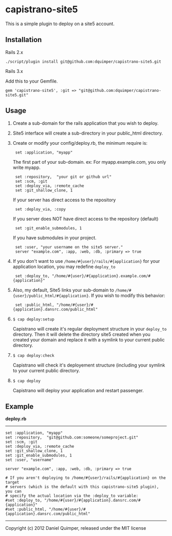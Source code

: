 capistrano-site5
===============

This is a simple plugin to deploy on a site5 account.

Installation
------------

Rails 2.x

	./script/plugin install git@github.com:dquimper/capistrano-site5.git

Rails 3.x

Add this to your Gemfile.

	gem 'capistrano-site5', :git => "git@github.com:dquimper/capistrano-site5.git"


Usage
-----

1. Create a sub-domain for the rails application that you wish to deploy.
2. Site5 interface will create a sub-directory in your public_html directory.
3. Create or modify your config/deploy.rb, the minimum require is:

		set :application, "myapp"

	The first part of your sub-domain. ex: For myapp.example.com, you only write myapp.

		set :repository,  "your git or github url"
		set :scm, :git
		set :deploy_via, :remote_cache
		set :git_shallow_clone, 1

	If your server has direct access to the repository

		set :deploy_via, :copy

	If you server does NOT have direct access to the repository (default)

		set :git_enable_submodules, 1

	If you have submodules in your project.

		set :user, "your username on the site5 server."
		server "example.com", :app, :web, :db, :primary => true
		
4. If you don't want to use `/home/#{user}/rails/#{application}` for your application location, you may redefine `deploy_to`

		set :deploy_to, "/home/#{user}/#{application}.example.com/#{application}"
		
5. Also, my default, Site5 links your sub-domain to `/home/#{user}/public_html/#{application}`. If you wish to modify this behavior:

		set :public_html, "/home/#{user}/#{application}.dansrc.com/public_html"
		
6. `$ cap deploy:setup`

    Capistrano will create it's regular deployment structure in your `deploy_to` directory.
    Then it will delete the directory site5 created when you created your domain and replace it with a symlink to your current public directory.
    
7. `$ cap deploy:check`

    Capistrano will check it's deployement structure (including your symlink to your current public directory.
    
8. `$ cap deploy`

    Capistrano will deploy your application and restart passenger.

Example
-------

**deploy.rb**

---
    set :application, "myapp"
    set :repository,  "git@github.com:someone/someproject.git"
    set :scm, :git
    set :deploy_via, :remote_cache
    set :git_shallow_clone, 1
    set :git_enable_submodules, 1
    set :user, "username"
    
    server "example.com", :app, :web, :db, :primary => true
    
    # If you aren't deploying to /home/#{user}/rails/#{application} on the target
    # servers (which is the default with this capistrano-site5 plugin), you can
    # specify the actual location via the :deploy_to variable:
    #set :deploy_to, "/home/#{user}/#{application}.dansrc.com/#{application}"
    #set :public_html, "/home/#{user}/#{application}.dansrc.com/public_html"

---

Copyright (c) 2012 Daniel Quimper, released under the MIT license
